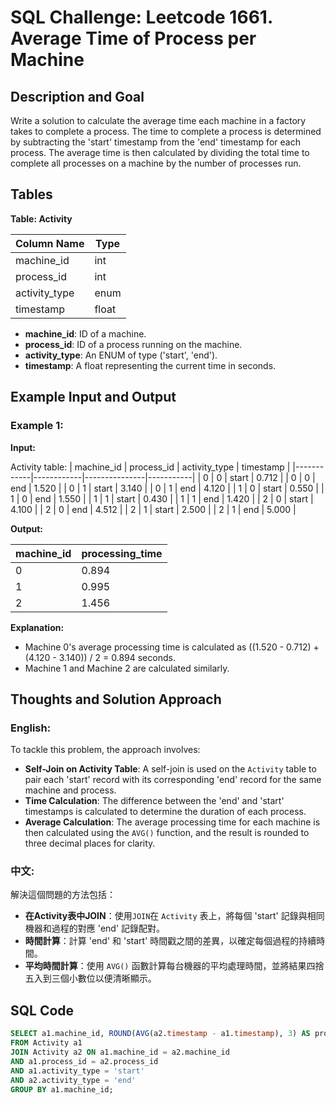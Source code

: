 # SQL Challenge: Leetcode 1661. Average Time of Process per Machine

## Description and Goal

Write a solution to calculate the average time each machine in a factory takes to complete a process. The time to complete a process is determined by subtracting the 'start' timestamp from the 'end' timestamp for each process. The average time is then calculated by dividing the total time to complete all processes on a machine by the number of processes run.

## Tables

**Table: Activity**

| Column Name    | Type    |
|----------------|---------|
| machine_id     | int     |
| process_id     | int     |
| activity_type  | enum    |
| timestamp      | float   |

- **machine_id**: ID of a machine.
- **process_id**: ID of a process running on the machine.
- **activity_type**: An ENUM of type ('start', 'end').
- **timestamp**: A float representing the current time in seconds.

## Example Input and Output

### Example 1:

**Input:**

Activity table:
| machine_id | process_id | activity_type | timestamp |
|------------|------------|---------------|-----------|
| 0          | 0          | start         | 0.712     |
| 0          | 0          | end           | 1.520     |
| 0          | 1          | start         | 3.140     |
| 0          | 1          | end           | 4.120     |
| 1          | 0          | start         | 0.550     |
| 1          | 0          | end           | 1.550     |
| 1          | 1          | start         | 0.430     |
| 1          | 1          | end           | 1.420     |
| 2          | 0          | start         | 4.100     |
| 2          | 0          | end           | 4.512     |
| 2          | 1          | start         | 2.500     |
| 2          | 1          | end           | 5.000     |

**Output:**

| machine_id | processing_time |
|------------|-----------------|
| 0          | 0.894           |
| 1          | 0.995           |
| 2          | 1.456           |

**Explanation:**
- Machine 0's average processing time is calculated as ((1.520 - 0.712) + (4.120 - 3.140)) / 2 = 0.894 seconds.
- Machine 1 and Machine 2 are calculated similarly.

## Thoughts and Solution Approach

### English:

To tackle this problem, the approach involves:
- **Self-Join on Activity Table**: A self-join is used on the `Activity` table to pair each 'start' record with its corresponding 'end' record for the same machine and process.
- **Time Calculation**: The difference between the 'end' and 'start' timestamps is calculated to determine the duration of each process.
- **Average Calculation**: The average processing time for each machine is then calculated using the `AVG()` function, and the result is rounded to three decimal places for clarity.

### 中文:

解決這個問題的方法包括：
- **在Activity表中JOIN**：使用`JOIN`在 `Activity` 表上，將每個 'start' 記錄與相同機器和過程的對應 'end' 記錄配對。
- **時間計算**：計算 'end' 和 'start' 時間戳之間的差異，以確定每個過程的持續時間。
- **平均時間計算**：使用 `AVG()` 函數計算每台機器的平均處理時間，並將結果四捨五入到三個小數位以便清晰顯示。

## SQL Code

```sql
SELECT a1.machine_id, ROUND(AVG(a2.timestamp - a1.timestamp), 3) AS processing_time
FROM Activity a1
JOIN Activity a2 ON a1.machine_id = a2.machine_id 
AND a1.process_id = a2.process_id
AND a1.activity_type = 'start'
AND a2.activity_type = 'end'
GROUP BY a1.machine_id;
